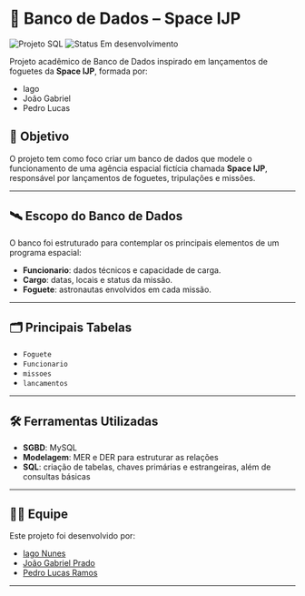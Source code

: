 # 🚀 Banco de Dados – Space IJP

![Projeto SQL](https://img.shields.io/badge/Projeto-SQL-blue)
![Status Em desenvolvimento](https://img.shields.io/badge/Status-Em_desenvolvimento-red)

Projeto acadêmico de Banco de Dados inspirado em lançamentos de foguetes da **Space IJP**, formada por:  
- Iago  
- João Gabriel  
- Pedro Lucas  

## 📌 Objetivo
O projeto tem como foco criar um banco de dados que modele o funcionamento de uma agência espacial fictícia chamada **Space IJP**, responsável por lançamentos de foguetes, tripulações e missões.

---

## 🛰️ Escopo do Banco de Dados
O banco foi estruturado para contemplar os principais elementos de um programa espacial:

- **Funcionario**: dados técnicos e capacidade de carga.  
- **Cargo**: datas, locais e status da missão.  
- **Foguete**: astronautas envolvidos em cada missão.   

---

## 🗂️ Principais Tabelas
- `Foguete`  
- `Funcionario`
- `missoes`
- `lancamentos`

---

## 🛠️ Ferramentas Utilizadas
- **SGBD**: MySQL
- **Modelagem**: MER e DER para estruturar as relações  
- **SQL**: criação de tabelas, chaves primárias e estrangeiras, além de consultas básicas  

---

## 👨‍🚀 Equipe
Este projeto foi desenvolvido por:  
- <a href="https://github.com/IagoDSN">Iago Nunes</a>  
- <a href="https://github.com/Joao-GabrielPS">João Gabriel Prado</a>  
- <a href="https://github.com/Pedro-LucasCR">Pedro Lucas Ramos</a>  

---
